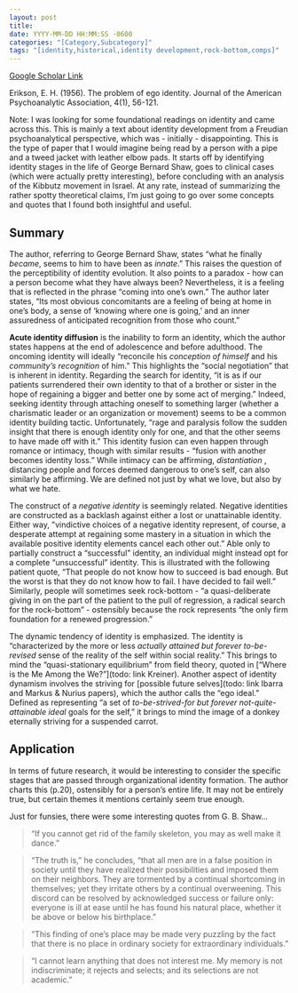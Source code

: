 ```yaml
---
layout: post
title:
date: YYYY-MM-DD HH:MM:SS -0600
categories: "[Category,Subcategory]"
tags: "[identity,historical,identity development,rock-bottom,comps]"
---
```


[Google Scholar Link](https://scholar.google.com/scholar?hl=en&as_sdt=0%2C45&q=erikson+problem+of+ego+identity&btnG=&oq=erikson+problem+of+)

Erikson, E. H. (1956). The problem of ego identity. Journal of the American Psychoanalytic Association, 4(1), 56-121.

Note: I was looking for some foundational readings on identity and came across this.  This is mainly a text about identity development from a Freudian psychoanalytical perspective, which was - initially - disappointing.  This is the type of paper that I would imagine being read by a person with a pipe and a tweed jacket with leather elbow pads.  It starts off by identifying identity stages in the life of George Bernard Shaw, goes to clinical cases (which were actually pretty interesting), before concluding with an analysis of the Kibbutz movement in Israel.  At any rate, instead of summarizing the rather spotty theoretical claims, I’m just going to go over some concepts and quotes that I found both insightful and useful.

## Summary
The author, referring to George Bernard Shaw, states “what he finally _became_, seems to him to have been as _innate_.”  This raises the question of the perceptibility of identity evolution.  It also points to a paradox - how can a person become what they have always been?  Nevertheless, it is a feeling that is reflected in the phrase “coming into one’s own.”  The author later states, “Its most obvious concomitants are a feeling of being at home in one’s body, a sense of ‘knowing where one is going,’ and an inner assuredness of anticipated recognition from those who count.”

**Acute identity diffusion** is the inability to form an identity, which the author states happens at the end of adolescence and before adulthood.  The oncoming identity will ideally “reconcile his _conception of himself_ and his _community’s recognition_ of him.”  This highlights the “social negotiation” that is inherent in identity.  Regarding the search for identity, “it is as if our patients surrendered their own identity to that of a brother or sister in the hope of regaining a bigger and better one by some act of merging.”  Indeed, seeking identity through attaching oneself to something larger (whether a charismatic leader or an organization or movement) seems to be a common identity building tactic.  Unfortunately, “rage and paralysis follow the sudden insight that there is enough identity only for one, and that the other seems to have made off with it.”  This identity fusion can even happen through romance or intimacy, though with similar results - “fusion with another becomes identity loss.”  While intimacy can be affirming, _distantiation_ , distancing people and forces deemed dangerous to one’s self, can also similarly be affirming.  We are defined not just by what we love, but also by what we hate.

The construct of a _negative identity_ is seemingly related.  Negative identities are constructed as a backlash against either a lost or unattainable identity.  Either way, ”vindictive choices of a negative identity represent, of course, a desperate attempt at regaining some mastery in a situation in which the available positive identity elements cancel each other out.”  Able only to partially construct a “successful” identity, an individual might instead opt for a complete “unsuccessful” identity.  This is illustrated with the following patient quote, “That people do not know how to succeed is bad enough. But the worst is that they do not know how to fail. I have decided to fail well.”  Similarly, people will sometimes seek rock-bottom - “a quasi-deliberate giving in on the part of the patient to the pull of regression, a radical search for the rock-bottom” - ostensibly because the rock represents “the only firm foundation for a renewed progression.”

The dynamic tendency of identity is emphasized.  The identity is “characterized by the
more or less _actually attained but forever to-be-revised_ sense of the reality of the self within social reality.”  This brings to mind the “quasi-stationary equilibrium” from field theory, quoted in [“Where is the Me Among the We?”](todo: link Kreiner).  Another aspect of identity dynamism involves the striving for [possible future selves](todo: link Ibarra and Markus & Nurius papers), which the author calls the “ego ideal.”  Defined as representing “a set of _to-be-strived-for but forever not-quite-attainable ideal_ goals for the self,” it brings to mind the image of a donkey eternally striving for a suspended carrot.

## Application
In terms of future research, it would be interesting to consider the specific stages that are passed through organizational identity formation.  The author charts this (p.20), ostensibly for a person’s entire life.  It may not be entirely true, but certain themes it mentions certainly seem true enough.

Just for funsies, there were some interesting quotes from G. B. Shaw…
>“If you cannot get rid of the family skeleton, you may as well make it dance.”

>“The truth is,” he concludes, “that all men are in a false position in society until they have realized their possibilities and imposed them on their neighbors. They are tormented by a continual shortcoming in themselves; yet they irritate others by a continual overweening. This discord can be resolved by acknowledged success or failure only: everyone is ill at ease until he has found his natural place, whether it be above or below his birthplace.”

>”This finding of one’s place may be made very puzzling by the fact that there is no place in ordinary society for extraordinary individuals.”

>“I cannot learn anything that does not interest me. My memory is not indiscriminate; it rejects and selects; and its selections are not academic.”
